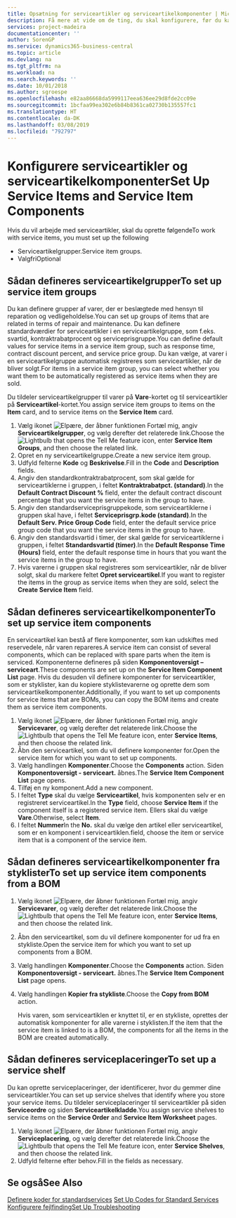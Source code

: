 ```yaml
---
title: Opsætning for serviceartikler og serviceartikelkomponenter | Microsoft Docs
description: Få mere at vide om de ting, du skal konfigurere, før du kan bruge serviceartikler, herunder standardværdier som f.eks. svartid, kontraktrabatprocent og serviceprisgruppe.
services: project-madeira
documentationcenter: ''
author: SorenGP
ms.service: dynamics365-business-central
ms.topic: article
ms.devlang: na
ms.tgt_pltfrm: na
ms.workload: na
ms.search.keywords: ''
ms.date: 10/01/2018
ms.author: sgroespe
ms.openlocfilehash: e82aa86668da5999117eea636ee29d8fde2cc09e
ms.sourcegitcommit: 1bcfaa99ea302e6b84b8361ca02730b135557fc1
ms.translationtype: HT
ms.contentlocale: da-DK
ms.lasthandoff: 03/08/2019
ms.locfileid: "792797"
---
```

# <a name="set-up-service-items-and-service-item-components"></a><span data-ttu-id="a34e3-103">Konfigurere serviceartikler og serviceartikelkomponenter</span><span class="sxs-lookup"><span data-stu-id="a34e3-103">Set Up Service Items and Service Item Components</span></span>
<span data-ttu-id="a34e3-104">Hvis du vil arbejde med serviceartikler, skal du oprette følgende</span><span class="sxs-lookup"><span data-stu-id="a34e3-104">To work with service items, you must set up the following</span></span>

* <span data-ttu-id="a34e3-105">Serviceartikelgrupper.</span><span class="sxs-lookup"><span data-stu-id="a34e3-105">Service item groups.</span></span>
* <span data-ttu-id="a34e3-106">Valgfri</span><span class="sxs-lookup"><span data-stu-id="a34e3-106">Optional</span></span>

## <a name="to-set-up-service-item-groups"></a><span data-ttu-id="a34e3-107">Sådan defineres serviceartikelgrupper</span><span class="sxs-lookup"><span data-stu-id="a34e3-107">To set up service item groups</span></span>
<span data-ttu-id="a34e3-108">Du kan definere grupper af varer, der er beslægtede med hensyn til reparation og vedligeholdelse.</span><span class="sxs-lookup"><span data-stu-id="a34e3-108">You can set up groups of items that are related in terms of repair and maintenance.</span></span> <span data-ttu-id="a34e3-109">Du kan definere standardværdier for serviceartikler i en serviceartikelgruppe, som f.eks. svartid, kontraktrabatprocent og serviceprisgruppe.</span><span class="sxs-lookup"><span data-stu-id="a34e3-109">You can define default values for service items in a service item group, such as response time, contract discount percent, and service price group.</span></span> <span data-ttu-id="a34e3-110">Du kan vælge, at varer i en serviceartikelgruppe automatisk registreres som serviceartikler, når de bliver solgt.</span><span class="sxs-lookup"><span data-stu-id="a34e3-110">For items in a service item group, you can select whether you want them to be automatically registered as service items when they are sold.</span></span>  

<span data-ttu-id="a34e3-111">Du tildeler serviceartikelgrupper til varer på **Vare**-kortet og til serviceartikler på **Serviceartikel**-kortet.</span><span class="sxs-lookup"><span data-stu-id="a34e3-111">You assign service item groups to items on the **Item** card, and to service items on the **Service Item** card.</span></span>  

1. <span data-ttu-id="a34e3-112">Vælg ikonet ![Elpære, der åbner funktionen Fortæl mig](media/ui-search/search_small.png "Fortæl mig, hvad du vil foretage dig"), angiv **Serviceartikelgrupper**, og vælg derefter det relaterede link.</span><span class="sxs-lookup"><span data-stu-id="a34e3-112">Choose the ![Lightbulb that opens the Tell Me feature](media/ui-search/search_small.png "Tell me what you want to do") icon, enter **Service Item Groups**, and then choose the related link.</span></span>  
2. <span data-ttu-id="a34e3-113">Opret en ny serviceartikelgruppe.</span><span class="sxs-lookup"><span data-stu-id="a34e3-113">Create a new service item group.</span></span>  
3. <span data-ttu-id="a34e3-114">Udfyld felterne **Kode** og **Beskrivelse**.</span><span class="sxs-lookup"><span data-stu-id="a34e3-114">Fill in the **Code** and **Description** fields.</span></span>  
4. <span data-ttu-id="a34e3-115">Angiv den standardkontraktrabatprocent, som skal gælde for serviceartiklerne i gruppen, i feltet **Kontraktrabatpct. (standard)**.</span><span class="sxs-lookup"><span data-stu-id="a34e3-115">In the **Default Contract Discount %** field, enter the default contract discount percentage that you want the service items in the group to have.</span></span>  
5. <span data-ttu-id="a34e3-116">Angiv den standardserviceprisgruppekode, som serviceartiklerne i gruppen skal have, i feltet **Serviceprisgrp.kode (standard)**.</span><span class="sxs-lookup"><span data-stu-id="a34e3-116">In the **Default Serv. Price Group Code** field, enter the default service price group code that you want the service items in the group to have.</span></span>  
6. <span data-ttu-id="a34e3-117">Angiv den standardsvartid i timer, der skal gælde for serviceartiklerne i gruppen, i feltet **Standardsvartid (timer)**.</span><span class="sxs-lookup"><span data-stu-id="a34e3-117">In the **Default Response Time (Hours)** field, enter the default response time in hours that you want the service items in the group to have.</span></span>  
7. <span data-ttu-id="a34e3-118">Hvis varerne i gruppen skal registreres som serviceartikler, når de bliver solgt, skal du markere feltet **Opret serviceartikel**.</span><span class="sxs-lookup"><span data-stu-id="a34e3-118">If you want to register the items in the group as service items when they are sold, select the **Create Service Item** field.</span></span>  

## <a name="to-set-up-service-item-components"></a><span data-ttu-id="a34e3-119">Sådan defineres serviceartikelkomponenter</span><span class="sxs-lookup"><span data-stu-id="a34e3-119">To set up service item components</span></span>
<span data-ttu-id="a34e3-120">En serviceartikel kan bestå af flere komponenter, som kan udskiftes med reservedele, når varen repareres.</span><span class="sxs-lookup"><span data-stu-id="a34e3-120">A service item can consist of several components, which can be replaced with spare parts when the item is serviced.</span></span> <span data-ttu-id="a34e3-121">Komponenterne defineres på siden **Komponentoversigt – serviceart**.</span><span class="sxs-lookup"><span data-stu-id="a34e3-121">These components are set up on the **Service Item Component List** page.</span></span> <span data-ttu-id="a34e3-122">Hvis du desuden vil definere komponenter for serviceartikler, som er styklister, kan du kopiere styklistevarerne og oprette dem som serviceartikelkomponenter.</span><span class="sxs-lookup"><span data-stu-id="a34e3-122">Additionally, if you want to set up components for service items that are BOMs, you can copy the BOM items and create them as service item components.</span></span>

1. <span data-ttu-id="a34e3-123">Vælg ikonet ![Elpære, der åbner funktionen Fortæl mig](media/ui-search/search_small.png "Fortæl mig, hvad du vil foretage dig"), angiv **Servicevarer**, og vælg derefter det relaterede link.</span><span class="sxs-lookup"><span data-stu-id="a34e3-123">Choose the ![Lightbulb that opens the Tell Me feature](media/ui-search/search_small.png "Tell me what you want to do") icon, enter **Service Items**, and then choose the related link.</span></span>
2. <span data-ttu-id="a34e3-124">Åbn den serviceartikel, som du vil definere komponenter for.</span><span class="sxs-lookup"><span data-stu-id="a34e3-124">Open the service item for which you want to set up components.</span></span>  
3. <span data-ttu-id="a34e3-125">Vælg handlingen **Komponenter**.</span><span class="sxs-lookup"><span data-stu-id="a34e3-125">Choose the **Components** action.</span></span> <span data-ttu-id="a34e3-126">Siden **Komponentoversigt - serviceart.** åbnes.</span><span class="sxs-lookup"><span data-stu-id="a34e3-126">The **Service Item Component List** page opens.</span></span>  
4. <span data-ttu-id="a34e3-127">Tilføj en ny komponent.</span><span class="sxs-lookup"><span data-stu-id="a34e3-127">Add a new component.</span></span>  
5. <span data-ttu-id="a34e3-128">I feltet **Type** skal du vælge **Serviceartikel**, hvis komponenten selv er en registreret serviceartikel.</span><span class="sxs-lookup"><span data-stu-id="a34e3-128">In the **Type** field, choose **Service Item** if the component itself is a registered service item.</span></span> <span data-ttu-id="a34e3-129">Ellers skal du vælge **Vare**.</span><span class="sxs-lookup"><span data-stu-id="a34e3-129">Otherwise, select **Item**.</span></span>  
6. <span data-ttu-id="a34e3-130">I feltet **Nummer**</span><span class="sxs-lookup"><span data-stu-id="a34e3-130">In the **No.**</span></span> <span data-ttu-id="a34e3-131">skal du vælge den artikel eller serviceartikel, som er en komponent i serviceartiklen.</span><span class="sxs-lookup"><span data-stu-id="a34e3-131">field, choose the item or service item that is a component of the service item.</span></span>  

## <a name="to-set-up-service-item-components-from-a-bom"></a><span data-ttu-id="a34e3-132">Sådan defineres serviceartikelkomponenter fra styklister</span><span class="sxs-lookup"><span data-stu-id="a34e3-132">To set up service item components from a BOM</span></span>
1.  <span data-ttu-id="a34e3-133">Vælg ikonet ![Elpære, der åbner funktionen Fortæl mig](media/ui-search/search_small.png "Fortæl mig, hvad du vil foretage dig"), angiv **Servicevarer**, og vælg derefter det relaterede link.</span><span class="sxs-lookup"><span data-stu-id="a34e3-133">Choose the ![Lightbulb that opens the Tell Me feature](media/ui-search/search_small.png "Tell me what you want to do") icon, enter **Service Items**, and then choose the related link.</span></span>  
2. <span data-ttu-id="a34e3-134">Åbn den serviceartikel, som du vil definere komponenter for ud fra en stykliste.</span><span class="sxs-lookup"><span data-stu-id="a34e3-134">Open the service item for which you want to set up components from a BOM.</span></span>  
3. <span data-ttu-id="a34e3-135">Vælg handlingen **Komponenter**.</span><span class="sxs-lookup"><span data-stu-id="a34e3-135">Choose the **Components** action.</span></span> <span data-ttu-id="a34e3-136">Siden **Komponentoversigt - serviceart.** åbnes.</span><span class="sxs-lookup"><span data-stu-id="a34e3-136">The **Service Item Component List** page opens.</span></span>  
4. <span data-ttu-id="a34e3-137">Vælg handlingen **Kopier fra stykliste**.</span><span class="sxs-lookup"><span data-stu-id="a34e3-137">Choose the **Copy from BOM** action.</span></span>  

    <span data-ttu-id="a34e3-138">Hvis varen, som serviceartiklen er knyttet til, er en stykliste, oprettes der automatisk komponenter for alle varerne i styklisten.</span><span class="sxs-lookup"><span data-stu-id="a34e3-138">If the item that the service item is linked to is a BOM, the components for all the items in the BOM are created automatically.</span></span>  

## <a name="to-set-up-a-service-shelf"></a><span data-ttu-id="a34e3-139">Sådan defineres serviceplaceringer</span><span class="sxs-lookup"><span data-stu-id="a34e3-139">To set up a service shelf</span></span>
<span data-ttu-id="a34e3-140">Du kan oprette serviceplaceringer, der identificerer, hvor du gemmer dine serviceartikler.</span><span class="sxs-lookup"><span data-stu-id="a34e3-140">You can set up service shelves that identify where you store your service items.</span></span> <span data-ttu-id="a34e3-141">Du tildeler serviceplaceringer til serviceartikler på siden **Serviceordre** og siden **Serviceartikelkladde**.</span><span class="sxs-lookup"><span data-stu-id="a34e3-141">You assign service shelves to service items on the **Service Order** and **Service Item Worksheet** pages.</span></span>  

1. <span data-ttu-id="a34e3-142">Vælg ikonet ![Elpære, der åbner funktionen Fortæl mig](media/ui-search/search_small.png "Fortæl mig, hvad du vil foretage dig"), angiv **Serviceplacering**, og vælg derefter det relaterede link.</span><span class="sxs-lookup"><span data-stu-id="a34e3-142">Choose the ![Lightbulb that opens the Tell Me feature](media/ui-search/search_small.png "Tell me what you want to do") icon, enter **Service Shelves**, and then choose the related link.</span></span>
2. <span data-ttu-id="a34e3-143">Udfyld felterne efter behov.</span><span class="sxs-lookup"><span data-stu-id="a34e3-143">Fill in the fields as necessary.</span></span>

## <a name="see-also"></a><span data-ttu-id="a34e3-144">Se også</span><span class="sxs-lookup"><span data-stu-id="a34e3-144">See Also</span></span>
<span data-ttu-id="a34e3-145">[Definere koder for standardservices](service-how-setup-service-coding.md) </span><span class="sxs-lookup"><span data-stu-id="a34e3-145">[Set Up Codes for Standard Services](service-how-setup-service-coding.md) </span></span>  
[<span data-ttu-id="a34e3-146">Konfigurere fejlfinding</span><span class="sxs-lookup"><span data-stu-id="a34e3-146">Set Up Troubleshooting</span></span>](service-how-setup-troubleshooting.md)

